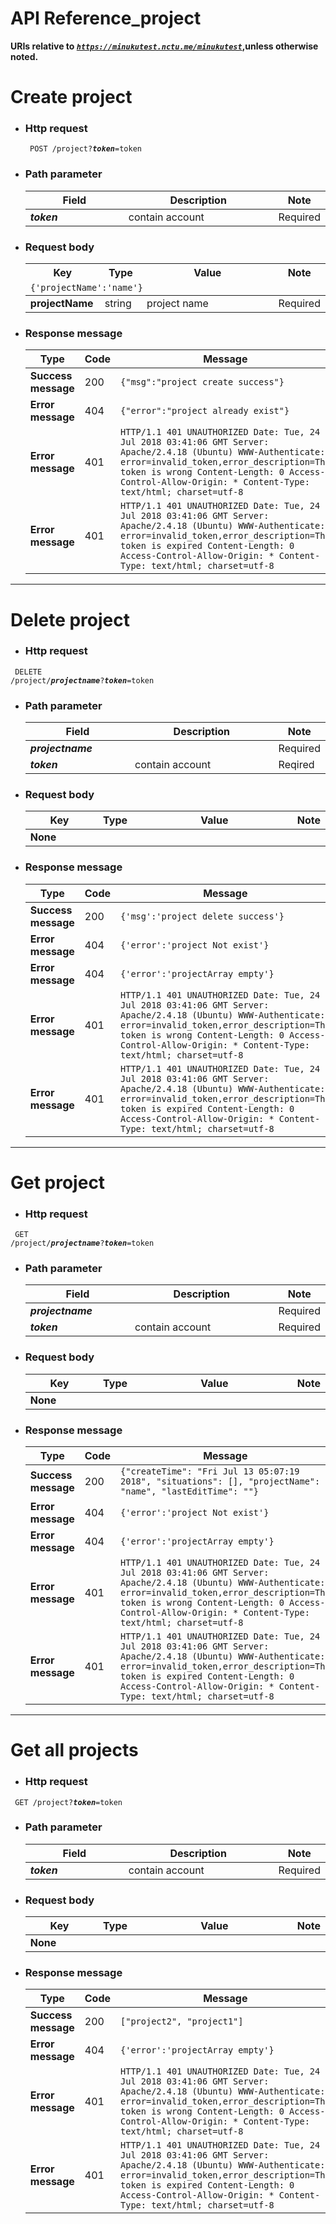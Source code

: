 API Reference_project
===
**URIs relative to <em style='color:red'><code>https://minukutest.nctu.me/minukutest</code></em>,unless otherwise noted.**


# Create project

- ### Http request 
    <code> POST /project?<em><b>token</b></em>=token </code> 

- ### Path parameter 
 
     <table>
        <col width="40%">
        <col width="100%">
        <col width="30%">
        <thead>
            <tr>
                <th>Field</th>
                <th>Description</th>
                <th>Note</th>
            </tr>
        </thead>
        <tbody>
            <tr>
		<td><b><em>token</em></b></td>
                <td>contain account</td>
                <td>Required</td> 
            </tr>
        </tbody>
      </table>


- ### Request body
 
     <table>
        <col width="25%">
        <col width="15%">
        <col width="100%">
        <col width="15%">
        <thead>
            <tr>
                <th>Key</th>
                <th>Type</th>
                <th>Value</th>
                <th>Note</th>
            </tr>
            <tr><td colspan="4"><code>{'projectName':'name'}</code></td></tr>
        </thead>
		<tbody>
            <td><b>projectName</b></td>
                <td>string</td>
                <td>project name</td>
                <td>Required</td>
            </tr>
		</tbody>
    </table>

- ### Response message

     <table>
        <thead>
            <tr>
                <th>Type</th>
                <th>Code</th>
                <th>Message</th>
            </tr>
        </thead>
        <tbody>
            <tr>
            <td><b>Success message</b></td>
                <td>200</td>
                <td><code>{"msg":"project create success"}</code></td>
            </tr>
            <tr>
            <td><b>Error message</b></td>
                <td>404</td>
                <td><code>{"error":"project already exist"}</code></td>
            </tr>
			<tr>
            <td><b>Error message</b></td>
                <td>401</td>
                <td><code>HTTP/1.1 401 UNAUTHORIZED Date: Tue, 24 Jul 2018 03:41:06 GMT Server: Apache/2.4.18 (Ubuntu) WWW-Authenticate: error=invalid_token,error_description=The token is wrong Content-Length: 0 Access-Control-Allow-Origin: * Content-Type: text/html; charset=utf-8</code></td>
            </tr>
			<tr>
            <td><b>Error message</b></td>
                <td>401</td>
                <td><code>HTTP/1.1 401 UNAUTHORIZED Date: Tue, 24 Jul 2018 03:41:06 GMT Server: Apache/2.4.18 (Ubuntu) WWW-Authenticate: error=invalid_token,error_description=The token is expired Content-Length: 0 Access-Control-Allow-Origin: * Content-Type: text/html; charset=utf-8</code></td>
            </tr>
        </tbody>
    </table>
    
---

# Delete project

- ### Http request 
<code> DELETE /project/<em><b>projectname</b></em>?<em><b>token</b></em>=token</code>

- ### Path parameter 
 
     <table>
        <col width="40%">
        <col width="100%">
        <col width="30%">
        <thead>
            <tr>
                <th>Field</th>
                <th>Description</th>
                <th>Note</th>
            </tr>
        </thead>
        <tbody>
            <tr>
            <td><em><b>projectname</b><em></td>
                <td></td>
                <td>Required</td> 
            </tr>
			<tr>
            <td><em><b>token</b><em></td>
                <td>contain account</td>
                <td>Reqired</td> 
            </tr>
        </tbody>
      </table>


- ### Request body
 
     <table>
        <col width="25%">
        <col width="15%">
        <col width="100%">
        <col width="15%">
        <thead>
            <tr>
                <th>Key</th>
                <th>Type</th>
                <th>Value</th>
                <th>Note</th>
            </tr>
        </thead>
            <tr>
            <td><b>None</b></td>
                <td></td>
                <td></td>
                <td></td>
            </tr>
    </table>

- ### Response message

     <table>
        <thead>
            <tr>
                <th>Type</th>
                <th>Code</th>
                <th>Message</th>
            </tr>
        </thead>
        <tbody>
            <tr>
            <td><b>Success message</b></td>
                <td>200</td>
                <td colspan="4"><code>{'msg':'project delete success'}</code></td>
            </tr>
            <tr>
            <td><b>Error message</b></td>
                <td>404</td>
                <td colspan="4"><code>{'error':'project Not exist'}</code></td>
            </tr>
            <tr>
            <td><b>Error message</b></td>
                <td>404</td>
                <td colspan="4"><code>{'error':'projectArray empty'}</code></td>
            </tr>
			<tr>
            <td><b>Error message</b></td>
                <td>401</td>
                <td><code>HTTP/1.1 401 UNAUTHORIZED Date: Tue, 24 Jul 2018 03:41:06 GMT Server: Apache/2.4.18 (Ubuntu) WWW-Authenticate: error=invalid_token,error_description=The token is wrong Content-Length: 0 Access-Control-Allow-Origin: * Content-Type: text/html; charset=utf-8</code></td>
            </tr>
			<tr>
            <td><b>Error message</b></td>
                <td>401</td>
                <td><code>HTTP/1.1 401 UNAUTHORIZED Date: Tue, 24 Jul 2018 03:41:06 GMT Server: Apache/2.4.18 (Ubuntu) WWW-Authenticate: error=invalid_token,error_description=The token is expired Content-Length: 0 Access-Control-Allow-Origin: * Content-Type: text/html; charset=utf-8</code></td>
            </tr>
        </tbody>
    </table>
    

---

# Get project

- ### Http request 
<code> GET /project/<em><b>projectname</b></em>?<em><b>token</b></em>=token</code>

- ### Path parameter 
 
     <table>
        <col width="40%">
        <col width="100%">
        <col width="30%">
        <thead>
            <tr>
                <th>Field</th>
                <th>Description</th>
                <th>Note</th>
            </tr>
        </thead>
        <tbody>
            <tr>
            <td><em><b>projectname</b><em></td>
                <td></td>
                <td>Required</td> 
            </tr>
            <tr>
            <td><em><b>token</b><em></td>
                <td>contain account</td>
                <td>Required</td> 
            </tr>
        </tbody>
      </table>


- ### Request body
 
     <table>
        <col width="25%">
        <col width="15%">
        <col width="100%">
        <col width="15%">
        <thead>
            <tr>
                <th>Key</th>
                <th>Type</th>
                <th>Value</th>
                <th>Note</th>
            </tr>
        </thead>
            <tr>
            <td><b>None</b></td>
                <td></td>
                <td></td>
                <td></td>
            </tr>
    </table>

- ### Response message

     <table>
        <thead>
            <tr>
                <th>Type</th>
                <th>Code</th>
                <th>Message</th>
            </tr>
        </thead>
        <tbody>
            <tr>
            <td><b>Success message</b></td>
                <td>200</td>
                <td colspan="4"><code>{"createTime": "Fri Jul 13 05:07:19 2018", "situations": [], "projectName": "name", "lastEditTime": ""}</code></td>
            </tr>
            <tr>
            <td><b>Error message</b></td>
                <td>404</td>
                <td colspan="4"><code>{'error':'project Not exist'}</code></td>
            </tr>
            <tr>
            <td><b>Error message</b></td>
                <td>404</td>
                <td colspan="4"><code>{'error':'projectArray empty'}</code></td>
            </tr>
			<tr>
            <td><b>Error message</b></td>
                <td>401</td>
                <td><code>HTTP/1.1 401 UNAUTHORIZED Date: Tue, 24 Jul 2018 03:41:06 GMT Server: Apache/2.4.18 (Ubuntu) WWW-Authenticate: error=invalid_token,error_description=The token is wrong Content-Length: 0 Access-Control-Allow-Origin: * Content-Type: text/html; charset=utf-8</code></td>
            </tr>
			<tr>
            <td><b>Error message</b></td>
                <td>401</td>
                <td><code>HTTP/1.1 401 UNAUTHORIZED Date: Tue, 24 Jul 2018 03:41:06 GMT Server: Apache/2.4.18 (Ubuntu) WWW-Authenticate: error=invalid_token,error_description=The token is expired Content-Length: 0 Access-Control-Allow-Origin: * Content-Type: text/html; charset=utf-8</code></td>
            </tr>
        </tbody>
    </table>
    
---

# Get all projects

- ### Http request 
<code> GET /project?<em><b>token</b></em>=token</code>

- ### Path parameter 
 
     <table>
        <col width="40%">
        <col width="100%">
        <col width="30%">
        <thead>
            <tr>
                <th>Field</th>
                <th>Description</th>
                <th>Note</th>
            </tr>
        </thead>
        <tbody>
            <tr>
            <td><em><b>token</b><em></td>
                <td>contain account</td>
                <td>Required</td> 
            </tr>
        </tbody>
      </table>


- ### Request body
 
     <table>
        <col width="25%">
        <col width="15%">
        <col width="100%">
        <col width="15%">
        <thead>
            <tr>
                <th>Key</th>
                <th>Type</th>
                <th>Value</th>
                <th>Note</th>
            </tr>
        </thead>
            <tr>
            <td><b>None</b></td>
                <td></td>
                <td></td>
                <td></td>
            </tr>
    </table>

- ### Response message

     <table>
        <thead>
            <tr>
                <th>Type</th>
                <th>Code</th>
                <th>Message</th>
            </tr>
        </thead>
        <tbody>
            <tr>
            <td><b>Success message</b></td>
                <td>200</td>
                <td colspan="4"><code>["project2", "project1"]</code></td>
            </tr>
            <tr>
            <td><b>Error message</b></td>
                <td>404</td>
                <td colspan="4"><code>{'error':'projectArray empty'}</code></td>
            </tr>
			<tr>
            <td><b>Error message</b></td>
                <td>401</td>
                <td><code>HTTP/1.1 401 UNAUTHORIZED Date: Tue, 24 Jul 2018 03:41:06 GMT Server: Apache/2.4.18 (Ubuntu) WWW-Authenticate: error=invalid_token,error_description=The token is wrong Content-Length: 0 Access-Control-Allow-Origin: * Content-Type: text/html; charset=utf-8</code></td>
            </tr>
			<tr>
            <td><b>Error message</b></td>
                <td>401</td>
                <td><code>HTTP/1.1 401 UNAUTHORIZED Date: Tue, 24 Jul 2018 03:41:06 GMT Server: Apache/2.4.18 (Ubuntu) WWW-Authenticate: error=invalid_token,error_description=The token is expired Content-Length: 0 Access-Control-Allow-Origin: * Content-Type: text/html; charset=utf-8</code></td>
            </tr>
        </tbody>
    </table>
